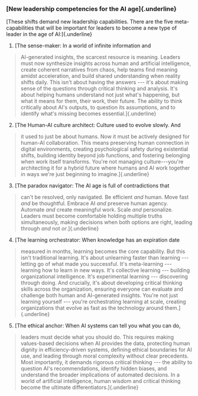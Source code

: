 ### **[New leadership competencies for the AI age]{.underline}**

[These shifts demand new leadership capabilities. There are the five
meta-capabilities that will be important for leaders to become a new
type of leader in the age of AI:]{.underline}

1. [The sense-maker: In a world of infinite information and
 > AI-generated insights, the scarcest resource is meaning. Leaders
 > must now synthesize insights across human and artificial
 > intelligence, create coherent narratives from chaos, help teams
 > find meaning amidst acceleration, and build shared understanding
 > when reality shifts daily. This isn\'t about having the answers
 > --- it\'s about making sense of the questions through critical
 > thinking and analysis. It\'s about helping humans understand not
 > just what\'s happening, but what it means for them, their work,
 > their future. The ability to think critically about AI\'s outputs,
 > to question its assumptions, and to identify what\'s missing
 > becomes essential.]{.underline}

2. [The Human-AI culture architect: Culture used to evolve slowly. And
 > it used to just be about humans. Now it must be actively designed
 > for human-AI collaboration. This means preserving human connection
 > in digital environments, creating psychological safety during
 > existential shifts, building identity beyond job functions, and
 > fostering belonging when work itself transforms. You\'re not
 > managing culture---you\'re architecting it for a hybrid future
 > where humans and AI work together in ways we\'re just beginning to
 > imagine.]{.underline}

3. [The paradox navigator: The AI age is full of contradictions that
 > can\'t be resolved, only navigated. Be efficient *and* human. Move
 > fast *and* be thoughtful. Embrace AI *and* preserve human agency.
 > Automate *and* create meaningful work. Scale *and* personalize.
 > Leaders must become comfortable holding multiple truths
 > simultaneously, making decisions when both options are right,
 > leading through *and* not *or*.]{.underline}

4. [The learning orchestrator: When knowledge has an expiration date
 > measured in months, learning becomes the core capability. But this
 > isn\'t traditional learning. It\'s about unlearning faster than
 > learning --- letting go of what made you successful. It\'s
 > meta-learning --- learning how to learn in new ways. It\'s
 > collective learning --- building organizational intelligence.
 > It\'s experimental learning --- discovering through doing. And
 > crucially, it\'s about developing critical thinking skills across
 > the organization, ensuring everyone can evaluate and challenge
 > both human and AI-generated insights. You\'re not just learning
 > yourself --- you\'re orchestrating learning at scale, creating
 > organizations that evolve as fast as the technology around
 > them.]{.underline}

5. [The ethical anchor: When AI systems can tell you what you can do,
 > leaders must decide what you should do. This requires making
 > values-based decisions when AI provides the data, protecting human
 > dignity in efficiency-driven systems, defining ethical boundaries
 > for AI use, and leading through moral complexity without clear
 > precedents. Most importantly, it demands rigorous critical
 > thinking --- the ability to question AI\'s recommendations,
 > identify hidden biases, and understand the broader implications of
 > automated decisions. In a world of artificial intelligence, human
 > wisdom and critical thinking become the ultimate
 > differentiators.]{.underline}
